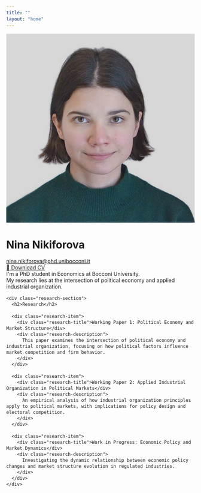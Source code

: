 ```yaml
---
title: ""
layout: "home"
---
```


<div class="profile">
  <div class="profile-left">
    <img src="/IMAGE4.jpg" alt="Nina Nikiforova" class="profile_image">
    <h1 class="profile-name">Nina Nikiforova</h1>
    <div class="profile-email">
      <a href="mailto:nina.nikiforova@phd.unibocconi.it">nina.nikiforova@phd.unibocconi.it</a>
    </div>
    <a href="/cv.pdf" class="cv-link">📄 Download CV</a>
  </div>
  
  <div class="profile-right">
    <div class="profile-description">
      I'm a PhD student in Economics at Bocconi University.<br>
      My research lies at the intersection of political economy and applied industrial organization.
    </div>
    
    <div class="research-section">
      <h2>Research</h2>
      
      <div class="research-item">
        <div class="research-title">Working Paper 1: Political Economy and Market Structure</div>
        <div class="research-description">
          This paper examines the intersection of political economy and industrial organization, focusing on how political factors influence market competition and firm behavior.
        </div>
      </div>
      
      <div class="research-item">
        <div class="research-title">Working Paper 2: Applied Industrial Organization in Political Markets</div>
        <div class="research-description">
          An empirical analysis of how industrial organization principles apply to political markets, with implications for policy design and electoral competition.
        </div>
      </div>
      
      <div class="research-item">
        <div class="research-title">Work in Progress: Economic Policy and Market Dynamics</div>
        <div class="research-description">
          Investigating the dynamic relationship between economic policy changes and market structure evolution in regulated industries.
        </div>
      </div>
    </div>
  </div>
</div>
